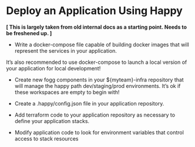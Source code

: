 # Deploy an Application Using Happy

**[ This is largely taken from old internal docs as a starting point. Needs to be freshened up. ]**

* Write a docker-compose file capable of building docker images that will represent the services in your application.

It’s also recommended to use docker-compose to launch a local version of your application for local development!

* Create new fogg components in your ${myteam}-infra repository that will manage the happy path dev/staging/prod environments. It’s ok if these workspaces are empty to begin with!

* Create a .happy/config.json file in your application repository.

* Add terraform code to your application repository as necessary to define your application stacks.

* Modify application code to look for environment variables that control access to stack resources
